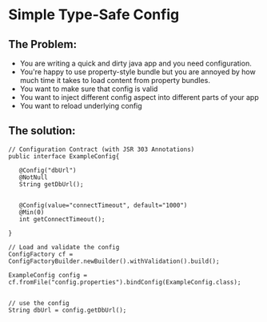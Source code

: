 Simple Type-Safe Config
=======================

The Problem: 
-----------

* You are writing a quick and dirty java app and you need configuration. 
* You're happy to use property-style bundle but you are annoyed by how much time it takes to load 
content from property bundles. 
* You want to make sure that config is valid 
* You want to inject different config aspect into different parts of your app
* You want to reload underlying config


The solution: 
------------

    // Configuration Contract (with JSR 303 Annotations) 
    public interface ExampleConfig{
    
       @Config("dbUrl")
       @NotNull
       String getDbUrl();
    
    
       @Config(value="connectTimeout", default="1000")
       @Min(0)
       int getConnectTimeout();
 
    }
 
    // Load and validate the config 
    ConfigFactory cf = ConfigFactoryBuilder.newBuilder().withValidation().build();
 
    ExampleConfig config = cf.fromFile("config.properties").bindConfig(ExampleConfig.class); 
 
 
    // use the config
    String dbUrl = config.getDbUrl();
 
   
